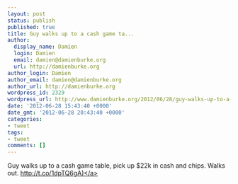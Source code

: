 ```yaml
---
layout: post
status: publish
published: true
title: Guy walks up to a cash game ta...
author:
  display_name: Damien
  login: Damien
  email: damien@damienburke.org
  url: http://damienburke.org
author_login: Damien
author_email: damien@damienburke.org
author_url: http://damienburke.org
wordpress_id: 2329
wordpress_url: http://www.damienburke.org/2012/06/28/guy-walks-up-to-a-cash-game-ta/
date: '2012-06-28 15:43:40 +0000'
date_gmt: '2012-06-28 20:43:40 +0000'
categories:
- tweet
tags:
- tweet
comments: []
---
```

<p>Guy walks up to a cash game table, pick up $22k in cash and chips. Walks out. <a href="http:&#47;&#47;t.co&#47;1dpTQ6gA)" rel="nofollow">http:&#47;&#47;t.co&#47;1dpTQ6gA)<&#47;a></p>
